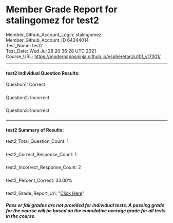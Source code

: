 # Member Grade Report for stalingomez for test2  
   
Member_Github_Account_Login: stalingomez  
Member_Github_Account_ID 64244014  
Test_Name: test2  
Test_Date: Wed Jul 28 20:36:28 UTC 2021  
Course_URL: https://modernappsninja.github.io/vspheretanzu101_vt7301/  
   
---  
#### test2 Individual Question Results:  
Question1: Correct  
#####  
Question2: Incorrect  
#####  
Question3: Incorrect  
#####  
---  
#### test2 Summary of Results:  
test2_Total_Question_Count: 1  
#####  
test2_Correct_Response_Count: 1  
#####  
test2_Incorrect_Response_Count: 2  
#####  
test2_Percent_Correct: 33.00%  
#####  
test2_Grade_Report_Url: "[Click Here](https://github.com/modernappsninjas/stalingomez/blob/main/static/userdata/courses/vspheretanzu101_vt7301/grade_report.pr1250.test2.md)"
##### Pass or fail grades are not provided for individual tests. A passing grade for the course will be based on the cumulative average grade for all tests in the course.  
